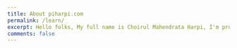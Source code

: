 ```yaml
---
title: About piharpi.com
permalink: /learn/
excerpt: Hello folks, My full name is Choirul Mahendrata Harpi, I'm programmer from Banyuwangi, Indonesia now living in Yogyakarta. This blog for documentation about my programming journey in Bahasa, running on jekyll, hosting on netlify and using Bangsring jekyll theme. 
comments: false
---
```

